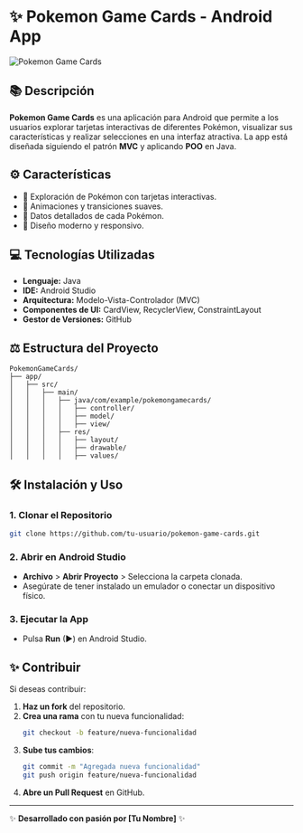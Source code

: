 # ✨ Pokemon Game Cards - Android App

![Pokemon Game Cards]([https://yourimageurl.com](https://i.ibb.co/XqdvGZW/logo.png))  

## 📚 Descripción
**Pokemon Game Cards** es una aplicación para Android que permite a los usuarios explorar tarjetas interactivas de diferentes Pokémon, visualizar sus características y realizar selecciones en una interfaz atractiva. La app está diseñada siguiendo el patrón **MVC** y aplicando **POO** en Java.

## ⚙️ Características
- 🐉 Exploración de Pokémon con tarjetas interactivas.
- 🔄 Animaciones y transiciones suaves.
- 📄 Datos detallados de cada Pokémon.
- 📲 Diseño moderno y responsivo.

## 💻 Tecnologías Utilizadas
- **Lenguaje:** Java
- **IDE:** Android Studio
- **Arquitectura:** Modelo-Vista-Controlador (MVC)
- **Componentes de UI:** CardView, RecyclerView, ConstraintLayout
- **Gestor de Versiones:** GitHub

## ⚖️ Estructura del Proyecto
```
PokemonGameCards/
├── app/
│   ├── src/
│   │   ├── main/
│   │   │   ├── java/com/example/pokemongamecards/
│   │   │   │   ├── controller/
│   │   │   │   ├── model/
│   │   │   │   ├── view/
│   │   │   ├── res/
│   │   │   │   ├── layout/
│   │   │   │   ├── drawable/
│   │   │   │   ├── values/
```

## 🛠️ Instalación y Uso
### 1. **Clonar el Repositorio**
```bash
git clone https://github.com/tu-usuario/pokemon-game-cards.git
```

### 2. **Abrir en Android Studio**
- **Archivo** > **Abrir Proyecto** > Selecciona la carpeta clonada.
- Asegúrate de tener instalado un emulador o conectar un dispositivo físico.

### 3. **Ejecutar la App**
- Pulsa **Run** (▶) en Android Studio.

## ✨ Contribuir
Si deseas contribuir:
1. **Haz un fork** del repositorio.
2. **Crea una rama** con tu nueva funcionalidad:
   ```bash
   git checkout -b feature/nueva-funcionalidad
   ```
3. **Sube tus cambios**:
   ```bash
   git commit -m "Agregada nueva funcionalidad"
   git push origin feature/nueva-funcionalidad
   ```
4. **Abre un Pull Request** en GitHub.

---
✨ **Desarrollado con pasión por [Tu Nombre]** ✨
